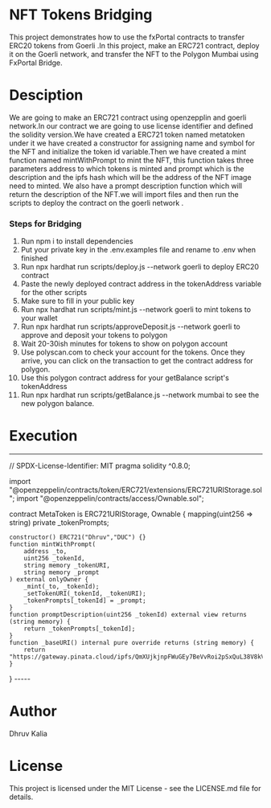 # NFT Tokens Bridging
This project demonstrates how to use the fxPortal contracts to transfer ERC20 tokens from Goerli .In this project, make an ERC721 contract, deploy it on the Goerli network, and transfer the NFT to the Polygon Mumbai using FxPortal Bridge.

# Desciption
We are going to make an ERC721 contract using openzepplin and goerli network.In our contract we are going to use license identifier and defined the solidity version.We have created a ERC721 token named metatoken under it we have created a constructor for assigning name and symbol for the NFT and initialize the token id variable.Then we have created a mint function named mintWithPrompt to mint the NFT, this function takes three parameters address to which tokens is minted and prompt which is the description and the ipfs hash which will be the address of the NFT image need to minted. We also have a prompt description function which will return the description of the NFT.we will import files and then run the scripts to deploy the contract on the goerli network .

### Steps for Bridging

1. Run npm i to install dependencies
2. Put your private key in the .env.examples file and rename to .env when finished
3. Run npx hardhat run scripts/deploy.js --network goerli to deploy ERC20 contract
4. Paste the newly deployed contract address in the tokenAddress variable for the other scripts
5. Make sure to fill in your public key
6. Run npx hardhat run scripts/mint.js --network goerli to mint tokens to your wallet
7. Run npx hardhat run scripts/approveDeposit.js --network goerli to approve and deposit your tokens to polygon
8. Wait 20-30ish minutes for tokens to show on polygon account
9. Use polyscan.com to check your account for the tokens. Once they arrive, you can click on the transaction to get the contract address for polygon.
10. Use this polygon contract address for your getBalance script's tokenAddress
11. Run npx hardhat run scripts/getBalance.js --network mumbai to see the new polygon balance.

# Execution
-----
// SPDX-License-Identifier: MIT
pragma solidity ^0.8.0;

import "@openzeppelin/contracts/token/ERC721/extensions/ERC721URIStorage.sol";
import "@openzeppelin/contracts/access/Ownable.sol";

contract MetaToken is ERC721URIStorage, Ownable {
    mapping(uint256 => string) private _tokenPrompts;

    constructor() ERC721("Dhruv","DUC") {}
    function mintWithPrompt(
        address _to,
        uint256 _tokenId,
        string memory _tokenURI,
        string memory _prompt
    ) external onlyOwner {
        _mint(_to, _tokenId);
        _setTokenURI(_tokenId, _tokenURI);
        _tokenPrompts[_tokenId] = _prompt;
    }
    function promptDescription(uint256 _tokenId) external view returns (string memory) {
        return _tokenPrompts[_tokenId];
    }
    function _baseURI() internal pure override returns (string memory) {
        return "https://gateway.pinata.cloud/ipfs/QmXUjkjnpFWuGEy7BeVvRoi2pSxQuL38V8kVPpKPWNEMu8";
    }
}
                                                                     -----

# Author
Dhruv Kalia

# License
This project is licensed under the MIT License - see the LICENSE.md file for details.
